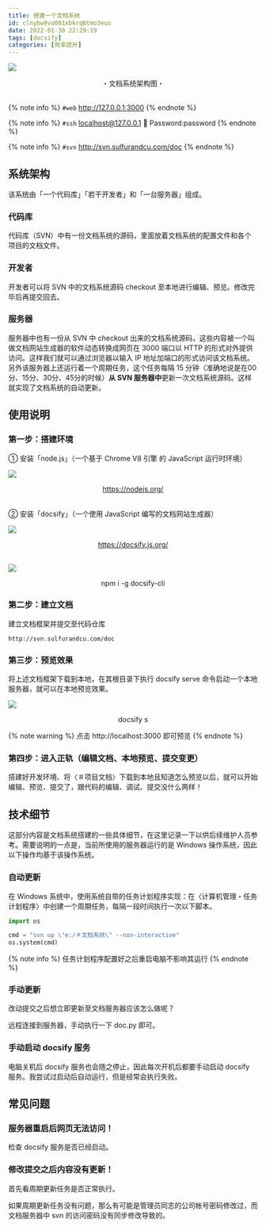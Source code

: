 ```yaml
---
title: 搭建一个文档系统
id: clnybw9vu001xbkrq6tmo3euo
date: 2022-01-30 22:29:19
tags: [docsify]
categories: [效率提升]
---
```


![](architecture.png)
<center>・文档系统架构图・</center>

<!-- more -->

<br>

{% note info %}
`#web` http://127.0.0.1:3000
{% endnote %}

{% note info %}
`#ssh` localhost@127.0.0.1 📢 Password:password
{% endnote %}

{% note info %}
`#svn` http://svn.sulfurandcu.com/doc
{% endnote %}


## 系统架构

该系统由「一个代码库」「若干开发者」和「一台服务器」组成。

### 代码库

代码库（SVN）中有一份文档系统的源码，里面放着文档系统的配置文件和各个项目的文档文件。

### 开发者

开发者可以将 SVN 中的文档系统源码 checkout 至本地进行编辑、预览。修改完毕后再提交回去。

### 服务器

服务器中也有一份从 SVN 中 checkout 出来的文档系统源码，这些内容被一个叫做文档网站生成器的软件动态转换成网页在 3000 端口以 HTTP 的形式对外提供访问。这样我们就可以通过浏览器以输入 IP 地址加端口的形式访问该文档系统。另外该服务器上还运行着一个周期任务，这个任务每隔 15 分钟（准确地说是在00分、15分、30分、45分的时候）**从 SVN 服务器中**更新一次文档系统源码。这样就实现了文档系统的自动更新。


## 使用说明

### 第一步：搭建环境

➀ 安装「node.js」（一个基于 Chrome V8 引擎 的 JavaScript 运行时环境）

![](nodejs.png)

<center>
<a href="https://nodejs.org/" target="_blank">https://nodejs.org/</a>
</center><br>

➁ 安装「docsify」（一个使用 JavaScript 编写的文档网站生成器）

![](docsify.png)

<center>
<a href="https://docsify.js.org/" target="_blank">https://docsify.js.org/</a>
</center><br>

![](docsify.install.png)

<center>
npm i -g docsify-cli
</center>

### 第二步：建立文档

建立文档框架并提交至代码仓库

```
http://svn.sulfurandcu.com/doc
```

### 第三步：预览效果

将上述文档框架下载到本地，在其根目录下执行 docsify serve 命令启动一个本地服务器，就可以在本地预览效果。

![](docsify.server.png)

<center>
docsify s
</center>

{% note warning %}
点击 http://localhost:3000 即可预览
{% endnote %}

### 第四步：进入正轨（编辑文档、本地预览、提交变更）

搭建好开发环境、将〈＃项目文档〉下载到本地且知道怎么预览以后，就可以开始编辑、预览、提交了，跟代码的编辑、调试、提交没什么两样！

## 技术细节

这部分内容是文档系统搭建的一些具体细节，在这里记录一下以供后续维护人员参考。需要说明的一点是，当前所使用的服务器运行的是 Windows 操作系统，因此以下操作均基于该操作系统。

### 自动更新

在 Windows 系统中，使用系统自带的任务计划程序实现：在〈计算机管理・任务计划程序〉中创建一个周期任务，每隔一段时间执行一次以下脚本。

```py doc.py
import os

cmd = "svn up \"e:/＃文档系统\" --non-interactive"
os.system(cmd)
```

{% note info %}
任务计划程序配置好之后重启电脑不影响其运行
{% endnote %}

### 手动更新

改动提交之后想立即更新至文档服务器应该怎么做呢？

远程连接到服务器，手动执行一下 doc.py 即可。

### 手动启动 docsify 服务

电脑关机后 docsify 服务也会随之停止，因此每次开机后都要手动启动 docsify 服务。我尝试过启动后自动运行，但是经常会执行失败。


## 常见问题

### 服务器重启后网页无法访问！

检查 docsify 服务是否已经启动。

### 修改提交之后内容没有更新！

首先看周期更新任务是否正常执行。

如果周期更新任务没有问题，那么有可能是管理员同志的公司帐号密码修改过，而文档服务器中 svn 的访问密码没有同步修改导致的。
